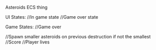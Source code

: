 Asteroids ECS thing

UI States:
//In game state
//Game over state

Game States:
//Game over

//Spawn smaller asteroids on previous destruction if not the smallest
//Score
//Player lives